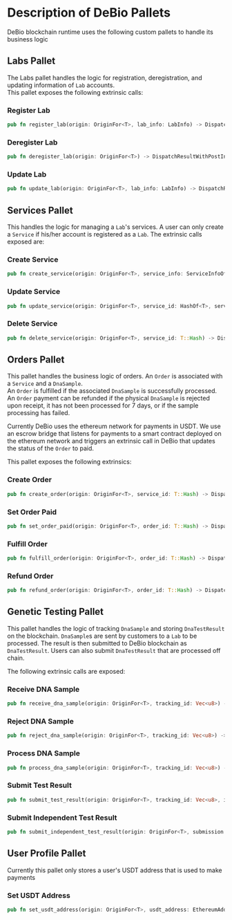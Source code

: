 # Description of DeBio Pallets
DeBio blockchain runtime uses the following custom pallets to handle its business logic

## Labs Pallet
The Labs pallet handles the logic for registration, deregistration, and updating information of `Lab` accounts.  
This pallet exposes the following extrinsic calls:
### Register Lab
```rust
pub fn register_lab(origin: OriginFor<T>, lab_info: LabInfo) -> DispatchResultWithPostInfo
```
### Deregister Lab
```rust
pub fn deregister_lab(origin: OriginFor<T>) -> DispatchResultWithPostInfo
```
### Update Lab
```rust
pub fn update_lab(origin: OriginFor<T>, lab_info: LabInfo) -> DispatchResultWithPostInfo
```

## Services Pallet
This handles the logic for managing a `Lab`'s services. A user can only create a `Service` if his/her account is registered as a `Lab`.
The extrinsic calls exposed are:
### Create Service
```rust
pub fn create_service(origin: OriginFor<T>, service_info: ServiceInfoOf<T>) -> DispatchResultWithPostInfo
```
### Update Service 
```rust
pub fn update_service(origin: OriginFor<T>, service_id: HashOf<T>, service_info: ServiceInfoOf<T>) -> DispatchResultWithPostInfo
```
### Delete Service
```rust
pub fn delete_service(origin: OriginFor<T>, service_id: T::Hash) -> DispatchResultWithPostInfo
```

## Orders Pallet
This pallet handles the business logic of orders. An `Order` is associated with a `Service` and a `DnaSample`.  
An `Order` is fulfilled if the associated `DnaSample` is successfully processed.  
An `Order` payment can be refunded if the physical `DnaSample` is rejected upon receipt, it has not been processed for 7 days, or if the sample processing has failed.

Currently DeBio uses the ethereum network for payments in USDT. We use an escrow bridge that listens for payments to a smart contract deployed on the ethereum network and triggers an extrinsic call in DeBio that updates the status of the `Order` to paid. 

This pallet exposes the following extrinsics:
### Create Order
```rust
pub fn create_order(origin: OriginFor<T>, service_id: T::Hash) -> DispatchResultWithPostInfo
```
### Set Order Paid
```rust
pub fn set_order_paid(origin: OriginFor<T>, order_id: T::Hash) -> DispatchResultWithPostInfo
```
### Fulfill Order
```rust
pub fn fulfill_order(origin: OriginFor<T>, order_id: T::Hash) -> DispatchResultWithPostInfo
```
### Refund Order
```rust
pub fn refund_order(origin: OriginFor<T>, order_id: T::Hash) -> DispatchResultWithPostInfo
```

## Genetic Testing Pallet
This pallet handles the logic of tracking `DnaSample` and storing `DnaTestResult` on the blockchain.
`DnaSample`s are sent by customers to a `Lab` to be processed. The result is then submitted to DeBio blockchain as `DnaTestResult`.
Users can also submit `DnaTestResult` that are processed off chain.

The following extrinsic calls are exposed:
### Receive DNA Sample
```rust
pub fn receive_dna_sample(origin: OriginFor<T>, tracking_id: Vec<u8>) -> DispatchResultWithPostInfo
```
### Reject DNA Sample
```rust
pub fn reject_dna_sample(origin: OriginFor<T>, tracking_id: Vec<u8>) -> DispatchResultWithPostInfo
```
### Process DNA Sample 
```rust
pub fn process_dna_sample(origin: OriginFor<T>, tracking_id: Vec<u8>) -> DispatchResultWithPostInfo
```
### Submit Test Result
```rust
pub fn submit_test_result(origin: OriginFor<T>, tracking_id: Vec<u8>, is_success: bool, submission: DnaTestResultSubmission) -> DispatchResultWithPostInfo
```
### Submit Independent Test Result
```rust
pub fn submit_independent_test_result(origin: OriginFor<T>, submission: DnaTestResultSubmission) -> DispatchResultWithPostInfo
```

## User Profile Pallet
Currently this pallet only stores a user's USDT address that is used to make payments

### Set USDT Address
```rust
pub fn set_usdt_address(origin: OriginFor<T>, usdt_address: EthereumAddress) -> DispatchResultWithPostInfo
```
